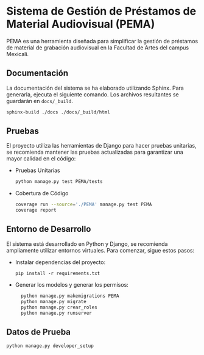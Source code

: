 # Sistema de Gestión de Préstamos de Material Audiovisual (PEMA)

PEMA es una herramienta diseñada para simplificar la gestión de préstamos de material de grabación audiovisual en la 
Facultad de Artes del campus Mexicali.

## Documentación

La documentación del sistema se ha elaborado utilizando Sphinx. Para generarla, ejecuta el siguiente comando. Los 
archivos resultantes se guardarán en `docs/_build`.

```sh
sphinx-build ./docs ./docs/_build/html
```

## Pruebas
El proyecto utiliza las herramientas de Django para hacer pruebas unitarias, se recomienda mantener las pruebas 
actualizadas para garantizar una mayor calidad en el código:

- Pruebas Unitarias
    ```sh
    python manage.py test PEMA/tests
    ```

- Cobertura de Código
    ```sh
    coverage run --source='./PEMA' manage.py test PEMA
    coverage report
    ```

## Entorno de Desarrollo
El sistema está desarrollado en Python y Django, se recomienda ampliamente utilizar entornos virtuales. Para comenzar, 
sigue estos pasos:

- Instalar dependencias del proyecto:

    ```
    pip install -r requirements.txt
    ```

- Generar los modelos y generar los permisos:

  ```sh
    python manage.py makemigrations PEMA
    python manage.py migrate
    python manage.py crear_roles
    python manage.py runserver
  ```
  
## Datos de Prueba
```sh
python manage.py developer_setup
```